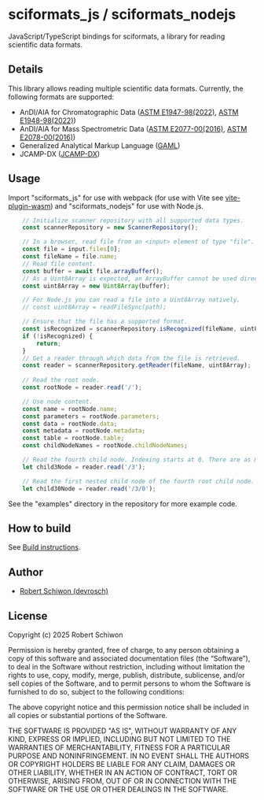 # sciformats_js / sciformats_nodejs

JavaScript/TypeScript bindings for sciformats, a library for reading scientific data formats.

## Details

This library allows reading multiple scientific data formats. Currently, the following formats are supported:
- AnDI/AIA for Chromatographic Data ([ASTM E1947-98(2022)](https://www.astm.org/e1947-98r22.html), [ASTM E1948-98(2022)](https://www.astm.org/e1948-98r22.html))
- AnDI/AIA for Mass Spectrometric Data ([ASTM E2077-00(2016)](https://www.astm.org/e2077-00r16.html), [ASTM E2078-00(2016)](https://www.astm.org/e2078-00r16.html))
- Generalized Analytical Markup Language ([GAML](https://www.gaml.org/))
- JCAMP-DX ([JCAMP-DX](http://www.jcamp-dx.org/))

## Usage

Import "sciformats_js" for use with webpack (for use with Vite see [vite-plugin-wasm](https://www.npmjs.com/package/vite-plugin-wasm)) and "sciformats_nodejs" for use with Node.js.

```js
    // Initialize scanner repository with all supported data types.
    const scannerRepository = new ScannerRepository();

    // In a browser, read file from an <input> element of type "file".
    const file = input.files[0];
    const fileName = file.name;
    // Read file content.
    const buffer = await file.arrayBuffer();
    // As a Uint8Array is expected, an ArrayBuffer cannot be used directly.
    const uint8Array = new Uint8Array(buffer);

    // For Node.js you can read a file into a Uint8Array natively.
    // const uint8Array = readFileSync(path);

    // Ensure that the file has a supported format.
    const isRecognized = scannerRepository.isRecognized(fileName, uint8Array);
    if (!isRecognized) {
        return;
    }
    // Get a reader through which data from the file is retrieved.
    const reader = scannerRepository.getReader(fileName, uint8Array);
    
    // Read the root node.
    const rootNode = reader.read('/');

    // Use node content.
    const name = rootNode.name;
    const parameters = rootNode.parameters;
    const data = rootNode.data;
    const metadata = rootNode.metadata;
    const table = rootNode.table;
    const childNodeNames = rootNode.childNodeNames;

    // Read the fourth child node. Indexing starts at 0. There are as many child nodes as elements in the child_node_names list.
    let child3Node = reader.read('/3');

    // Read the first nested child node of the fourth root child node.
    let child30Node = reader.read('/3/0');
```

See the "examples" directory in the repository for more example code.

## How to build

See [Build instructions](./BUILD_INSTRUCTIONS.md).

## Author

- [Robert Schiwon (devrosch)](https://github.com/devrosch)

## License

Copyright (c) 2025 Robert Schiwon

Permission is hereby granted, free of charge, to any person obtaining a copy of this software and associated documentation files (the “Software”), to deal in the Software without restriction, including without limitation the rights to use, copy, modify, merge, publish, distribute, sublicense, and/or sell copies of the Software, and to permit persons to whom the Software is furnished to do so, subject to the following conditions:

The above copyright notice and this permission notice shall be included in all copies or substantial portions of the Software.

THE SOFTWARE IS PROVIDED "AS IS", WITHOUT WARRANTY OF ANY KIND, EXPRESS OR IMPLIED, INCLUDING BUT NOT LIMITED TO THE WARRANTIES OF MERCHANTABILITY, FITNESS FOR A PARTICULAR PURPOSE AND NONINFRINGEMENT. IN NO EVENT SHALL THE AUTHORS OR COPYRIGHT HOLDERS BE LIABLE FOR ANY CLAIM, DAMAGES OR OTHER LIABILITY, WHETHER IN AN ACTION OF CONTRACT, TORT OR OTHERWISE, ARISING FROM, OUT OF OR IN CONNECTION WITH THE SOFTWARE OR THE USE OR OTHER DEALINGS IN THE SOFTWARE.
